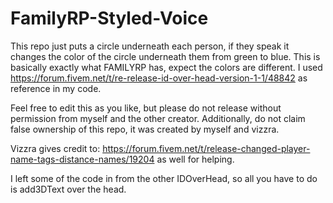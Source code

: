 # FamilyRP-Styled-Voice
This repo just puts a circle underneath each person, if they speak it changes the color of the circle underneath them from green to blue. This is basically exactly what FAMILYRP has, expect the colors are different. I used https://forum.fivem.net/t/re-release-id-over-head-version-1-1/48842 as reference in my code. 


Feel free to edit this as you like, but please do not release without permission from myself and the other creator. Additionally, do not claim false ownership of this repo, it was created by myself and vizzra.

Vizzra gives credit to:
https://forum.fivem.net/t/release-changed-player-name-tags-distance-names/19204
as well for helping.

I left some of the code in from the other IDOverHead, so all you have to do is add3DText over the head. 
